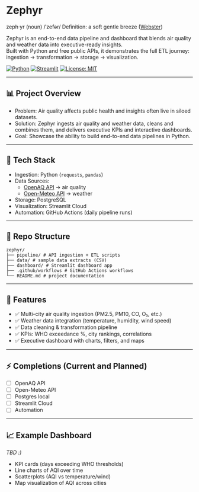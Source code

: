 # Zephyr
zeph·yr (noun)
/ˈzefər/
Definition: a soft gentle breeze ([Webster](https://www.merriam-webster.com/dictionary/zephyr))

Zephyr is an end-to-end data pipeline and dashboard that blends air quality and weather data into executive-ready insights.  
Built with Python and free public APIs, it demonstrates the full ETL journey: ingestion → transformation → storage → visualization.

[![Python](https://img.shields.io/badge/Python-3.10+-blue)](https://www.python.org/) 
[![Streamlit](https://img.shields.io/badge/Streamlit-Live%20Demo-red)](https://streamlit.io/) 
[![License: MIT](https://img.shields.io/badge/License-MIT-yellow.svg)](LICENSE)

---

## 📊 Project Overview
- Problem: Air quality affects public health and insights often live in siloed datasets.  
- Solution: Zephyr ingests air quality and weather data, cleans and combines them, and delivers executive KPIs and interactive dashboards.  
- Goal: Showcase the ability to build end-to-end data pipelines in Python.

---

## 🔧 Tech Stack
- Ingestion: Python (`requests`, `pandas`)  
- Data Sources:  
  - [OpenAQ API](https://docs.openaq.org/) → air quality  
  - [Open-Meteo API](https://open-meteo.com/) → weather  
- Storage: PostgreSQL
- Visualization: Streamlit Cloud
- Automation: GitHub Actions (daily pipeline runs)  

---

## 📂 Repo Structure
```
zephyr/
├── pipeline/ # API ingestion + ETL scripts
├── data/ # sample data extracts (CSV)
├── dashboard/ # Streamlit dashboard app
├── .github/workflows # GitHub Actions workflows
└── README.md # project documentation
```

---

## 🚀 Features
- ✅ Multi-city air quality ingestion (PM2.5, PM10, CO, O₃, etc.)  
- ✅ Weather data integration (temperature, humidity, wind speed)  
- ✅ Data cleaning & transformation pipeline  
- ✅ KPIs: WHO exceedance %, city rankings, correlations  
- ✅ Executive dashboard with charts, filters, and maps
  
---

## ⚡ Completions (Current and Planned)
- [ ] OpenAQ API
- [ ] Open-Meteo API
- [ ] Postgres local
- [ ] Streamlit Cloud
- [ ] Automation
---

## 📈 Example Dashboard
*TBD :)*

- KPI cards (days exceeding WHO thresholds)  
- Line charts of AQI over time  
- Scatterplots (AQI vs temperature/wind)  
- Map visualization of AQI across cities  
